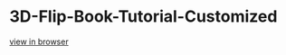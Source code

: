 # 3D-Flip-Book-Tutorial-Customized

[view in browser](https://codingstar-jason.github.io/3D-Flip-Book-Tutorial-Customized-CodingStar/)
